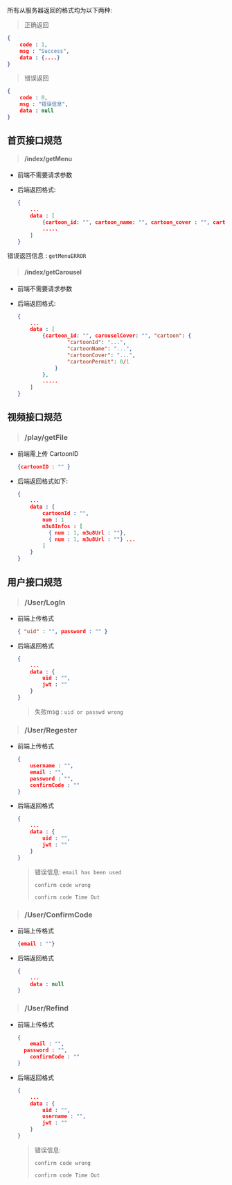 所有从服务器返回的格式均为以下两种:

> 正确返回

```json
{
    code : 1,
    msg : "Success",
    data : {....}
}
```

> 错误返回

```json
{
    code : 0,
    msg : "错误信息",
    data : null
}
```



## 首页接口规范

> #### **/index/getMenu**

* 前端不需要请求参数

* 后端返回格式:

  ```json
  {
      ...
      data : [
          {cartoon_id: "", cartoon_name: "", cartoon_cover : "", cartoon_permit : 0/1},
          .....
      ]
  }
  ```

错误返回信息 : `getMenuERROR`

> #### **/index/getCarousel**

* 前端不需要请求参数

* 后端返回格式:

  ```json
  {
      ...
      data : [
          {cartoon_id: "", carouselCover: "", "cartoon": {
                  "cartoonId": "...",
                  "cartoonName": "...",
                  "cartoonCover": "...",
                  "cartoonPermit": 0/1
              }
          },
          .....
      ]
  }
  ```



## 视频接口规范

> ### **/play/getFile**

* 前端需上传 CartoonID

  ```json
  {cartoonID : "" }
  ```

* 后端返回格式如下:

  ```json
  {
      ...
      data : {
          cartoonId : "",
          num : 1
          m3u8Infos : [
          	{ num : 1, m3u8Url : ""},
      		{ num : 1, m3u8Url : ""} ...
          ]
      }
  }
  ```



## 用户接口规范

> ### **/User/LogIn**

* 前端上传格式

  ```json
  { "uid" : "", password : "" }
  ```

* 后端返回格式

  ```json
  {
      ...
      data : {
          uid : "",
          jwt : ""
      }
  }
  ```

  > 失败msg : `uid or passwd wrong`



> ### **/User/Regester**

* 前端上传格式

  ```json
  {
      username : "",
      email : "",
      password : "",
      confirmCode : ""
  }
  ```

* 后端返回格式

  ```json
  {
      ...
      data : {
          uid : "",
          jwt : ""
      }
  }
  ```

  > 错误信息: `email has been used`
  >
  > `confirm code wrong`
  >
  > `confirm code Time Out`



> ### **/User/ConfirmCode**

* 前端上传格式

  ```json
  {email : ""}
  ```

* 后端返回格式

  ```json
  {
      ...
      data : null
  }
  ```



> ### **/User/Refind**

* 前端上传格式

  ```json
  {
      email : "",
  	password : "",
      confirmCode : ""
  }
  ```

* 后端返回格式

  ```json
  {
      ...
      data : {
          uid : "",
          username : "",
          jwt : ""
      }
  }
  ```

  > 错误信息:
  >
  > `confirm code wrong`
  >
  > `confirm code Time Out`